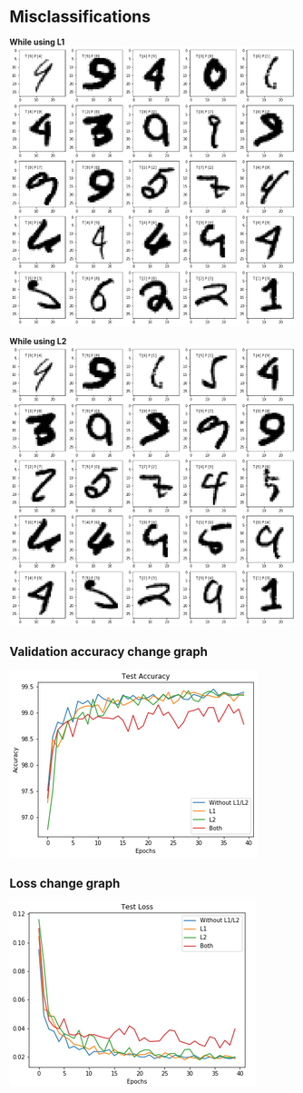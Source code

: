 # Misclassifications

**While using L1**
![L1_misclassifications](https://github.com/Hiranmai-T/EVA/blob/master/S6/mis_l1.png)

**While using L2**
![L2_misclassifications](https://github.com/Hiranmai-T/EVA/blob/master/S6/mis_l2.png)

## Validation accuracy change graph
![acc_graph](https://github.com/Hiranmai-T/EVA/blob/master/S6/graph_acc.png)

## Loss change graph
![loss_graph](https://github.com/Hiranmai-T/EVA/blob/master/S6/graph_loss.png)
